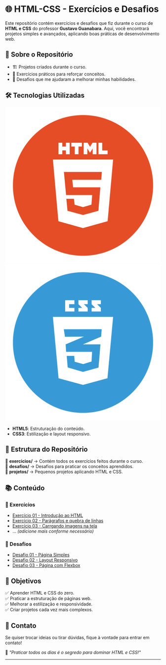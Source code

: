# 🌐 HTML-CSS - Exercícios e Desafios  

Este repositório contém exercícios e desafios que fiz durante o curso de **HTML e CSS** do professor **Gustavo Guanabara**. Aqui, você encontrará projetos simples e avançados, aplicando boas práticas de desenvolvimento web.  

## 📌 Sobre o Repositório  

- 🏗️ Projetos criados durante o curso.  
- 🚀 Exercícios práticos para reforçar conceitos.  
- 🎯 Desafios que me ajudaram a melhorar minhas habilidades.  

## 🛠️ Tecnologias Utilizadas  

![HTML5](https://github.com/WellingtonDeLacerda/html-css/blob/main/img/HTML.png)  
![CSS3](https://github.com/WellingtonDeLacerda/html-css/blob/main/img/CSS.png)  

- **HTML5**: Estruturação do conteúdo.  
- **CSS3**: Estilização e layout responsivo.  

## 📂 Estrutura do Repositório  

📁 **exercicios/** → Contém todos os exercícios feitos durante o curso.  
📁 **desafios/** → Desafios para praticar os conceitos aprendidos.  
📁 **projetos/** → Pequenos projetos aplicando HTML e CSS.  

## 📚 Conteúdo  

### 📝 Exercícios  
- [Exercício 01 - Introdução ao HTML](https://wellingtondelacerda.github.io/html-css/exercícios/ex001/)  
- [Exercício 02 - Parágrafos e quebra de linhas](https://github.com/WellingtonDeLacerda/html-css/exercícios/ex002)  
- [Exercício 03 - Carrgando imagens na tela](https://github.com/WellingtonDeLacerda/html-css/exercícios/ex003)  
- … *(adicione mais conforme necessário)*  

### 🚀 Desafios  
- [Desafio 01 - Página Simples](URL_DESAFIO_01)  
- [Desafio 02 - Layout Responsivo](URL_DESAFIO_02)  
- [Desafio 03 - Página com Flexbox](URL_DESAFIO_03)  

## 🎯 Objetivos  

✅ Aprender HTML e CSS do zero.  
✅ Praticar a estruturação de páginas web.  
✅ Melhorar a estilização e responsividade.  
✅ Criar projetos cada vez mais complexos.  

## 📩 Contato  

Se quiser trocar ideias ou tirar dúvidas, fique à vontade para entrar em contato!  

📌 _"Praticar todos os dias é o segredo para dominar HTML e CSS!"_  

---
